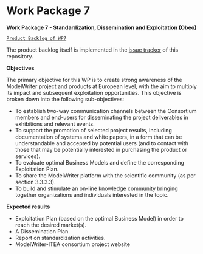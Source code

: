 Work Package 7 
===
**Work Package 7 - Standardization, Dissemination and Exploitation (Obeo)**

[`Product Backlog of WP7`](https://waffle.io/ModelWriter/WP7)

The product backlog itself is implemented in the [issue tracker](https://github.com/modelwriter/wp7/issues) of this repository.

**Objectives**

The primary objective for this WP is to create strong awareness of the ModelWriter project and products at European level, with the aim to multiply its impact and subsequent exploitation opportunities. This objective is broken down into the following sub-objectives:

* To establish two-way communication channels between the Consortium members and end-users for disseminating the project deliverables in exhibitions and relevant events.
* To support the promotion of selected project results, including documentation of systems and white papers, in a form that can be understandable and accepted by potential users (and to contact with those that may be potentially interested in purchasing the product or services).
* To evaluate optimal Business Models and define the corresponding Exploitation Plan.
* To share the ModelWriter platform with the scientific community (as per section 3.3.3.3).
* To build and stimulate an on-line knowledge community bringing together organizations and individuals interested in the topic.

**Expected results**

* Exploitation Plan (based on the optimal Business Model) in order to reach the desired market(s).
* A Dissemination Plan.
* Report on standardization activities. 
* ModelWriter-ITEA consortium project website


